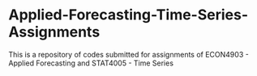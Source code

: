 # Applied-Forecasting-Time-Series-Assignments
This is a repository of codes submitted for assignments of ECON4903 - Applied Forecasting and STAT4005 - Time Series
